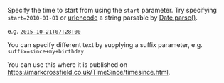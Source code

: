 Specify the time to start from using the `start` parameter. Try specifying `start=2010-01-01` or <a href="http://meyerweb.com/eric/tools/dencoder/">urlencode</a> a string parsable by [Date.parse()](https://developer.mozilla.org/en-US/docs/Web/JavaScript/Reference/Global_Objects/Date/parse).

e.g. [`2015-10-21T07:28:00`](https://markcrossfield.co.uk/TimeSince/timesince.html?start=2015-10-21T07:28:00&suffix=since+Marty,+Doc+and+Jennifer+arrived)

You can specify different text by supplying a suffix parameter, e.g. `suffix=since+my+birthday`

You can use this where it is published on <https://markcrossfield.co.uk/TimeSince/timesince.html>.